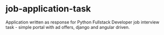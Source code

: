 # job-application-task
Application written as response for Python Fullstack Developer job interview task - simple portal with ad offers, django and angular driven.
